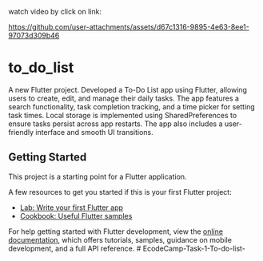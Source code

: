 

watch video by click on link:

https://github.com/user-attachments/assets/d67c1316-9895-4e63-8ee1-97073d309b46






# to_do_list

A new Flutter project.
Developed a To-Do List app using Flutter, allowing users to create, edit, and manage their daily tasks. 
The app features a search functionality, task completion tracking, and a time picker for setting task times. Local storage is implemented using SharedPreferences to ensure tasks persist across app restarts. The app also includes a user-friendly interface and smooth UI transitions.


## Getting Started

This project is a starting point for a Flutter application.

A few resources to get you started if this is your first Flutter project:

- [Lab: Write your first Flutter app](https://docs.flutter.dev/get-started/codelab)
- [Cookbook: Useful Flutter samples](https://docs.flutter.dev/cookbook)

For help getting started with Flutter development, view the
[online documentation](https://docs.flutter.dev/), which offers tutorials,
samples, guidance on mobile development, and a full API reference.
#   E c o d e C a m p - T a s k - 1 - T o - d o - l i s t - 
 
 
